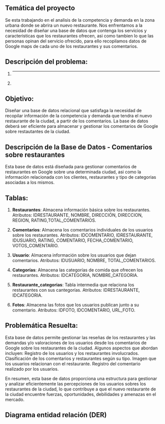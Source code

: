 ## Temática del proyecto
Se esta trabajando en el analisis de la competencia y demanda en la zona urbana donde se abrira un nuevo restaurante. Nos enfrentamos a la necesidad de diseñar una base de datos que contenga los servicios y caracteristicas que los restaurantes ofrecen, asi como tambien lo que las personas opinan del servicio ofrecido, para ello recopilamos datos de Google maps de cada uno de los restaurantes y sus comentarios. 


## Descripción del problema:

1. **  **

2. 


## Objetivo:
Diseñar una base de datos relacional que satisfaga la necesidad de recopilar información de la competencia y demanda que tendra el nuevo restaurante de la ciudad, a partir de los comentarios. La base de datos deberá ser eficiente para almacenar y gestionar los comentarios de Google sobre restautantes de la ciudad.

## Descripción de la Base de Datos - Comentarios sobre restaurantes
Esta base de datos está diseñada para gestionar comentarios de restaurantes en Google sobre una determinada ciudad, asi como la información relacionada con los clientes, restaurantes y tipo de categorias asociadas a los mismos.

## Tablas:
1. **Restaurantes**:
   Almacena información básica sobre los restaurantes.
   Atributos: IDRESTAURANTE, NOMBRE, DIRECCIÓN, DIRECCION, REGION, RATING,TOTAL_COMENTARIOS.
   
2. **Comentarios**:
   Almacena los comentarios individuales de los usuarios sobre los restaurantes.
   Atributos: IDCOMENTARIO, IDRESTAURANTE, IDUSUARIO, RATING, COMENTARIO, FECHA_COMENTARIO, VOTOS_COMENTARIO.

3. **Usuario**:
   Almacena información sobre los usuarios que dejan comentarios.
   Atributos: IDUSUARIO, NOMBRE, TOTAL_COMENTARIOS.

4. **Categorías**:
   Almacena las categorías de comida que ofrecen los restaurantes.
   Atributos: IDCATEGORIA, NOMBRE_CATEGORIA.

5. **Restaurante_categorias**:
   Tabla intermedia que relaciona los restaurantes con sus cantegorías.
   Atributos: IDRESTAURANTE, IDCATEGORIA.

6. **Fotos**:
   Almacena las fotos que los usuarios publican junto a su comentario.
   Atributos: IDFOTO, IDCOMENTARIO, URL_FOTO.

## Problemática Resuelta:
Esta base de datos permite gestionar las reseñas de los restaurantes y las demandas y/o valoraciones de los usuarios desde los comentarios de Google sobre los restaurantes de la ciudad. Algunos aspectos que abordan incluyen:
       Registro de los usuarios y los restaurantes involucrados.
       Clasificación de los comentarios y restaurantes según su tipo.
       Imagen que los usuarios relacionan con el restaurante.
       Registro del comentario realizado por los usuarios.

En resumen, esta base de datos proporciona una estructura para gestionar y analizar eficientemente las percepciones de los usuarios sobres los restaurantes de la ciudad, lo que contribuye a que el nuevo restaurante de la ciudad encuentre fuerzas, oportunidades, debilidades y amenazas en el mercado.


## Diagrama entidad relación (DER)



  


   
   
